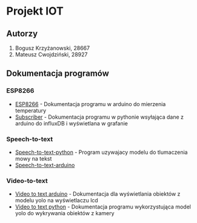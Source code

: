 # Projekt IOT

## Autorzy

1. Bogusz Krzyżanowski, 28667
2. Mateusz Cwojdziński, 28927

## Dokumentacja programów

### ESP8266

* [ESP8266](https://github.com/mcwojdzinski/mqtt-temperature/blob/main/esp8266.md) - Dokumentacja programu w arduino do mierzenia temperatury
* [Subscriber](https://github.com/mcwojdzinski/mqtt-temperature/blob/main/subscriber.md) - Dokumentacja programu w pythonie wsyłająca dane z arduino do influxDB i wyświetlana w grafanie

### Speech-to-text

* [Speech-to-text-python](https://github.com/mcwojdzinski/mqtt-temperature/blob/main/speech-to-text-arduino.md) - Program uzywajacy modelu do tlumaczenia mowy na tekst
* [Speech-to-text-arduino]()

### Video-to-text

* [Video to text arduino](https://github.com/mcwojdzinski/mqtt-temperature/blob/main/video-to-text-arduino.md) - Dokumentacja dla wyświetlania obiektów z modelu yolo na wyświetlaczu lcd
* [Video to text python](https://github.com/mcwojdzinski/mqtt-temperature/blob/main/video-to-text-python.md) - Dokumentacja programu wykorzystująca model yolo do wykrywania obiektów z kamery
